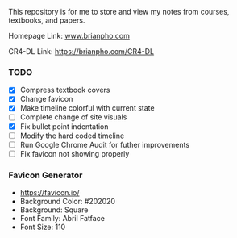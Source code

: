 This repository is for me to store and view my notes from courses, textbooks, and papers.

Homepage Link:  www.brianpho.com

CR4-DL Link: https://brianpho.com/CR4-DL

### TODO
- [x] Compress textbook covers
- [x] Change favicon
- [x] Make timeline colorful with current state
- [ ] Complete change of site visuals 
- [x] Fix bullet point indentation
- [ ] Modify the hard coded timeline
- [ ] Run Google Chrome Audit for futher improvements
- [ ] Fix favicon not showing properly

### Favicon Generator
 * https://favicon.io/
 * Background Color: #202020
 * Background: Square
 * Font Family: Abril Fatface
 * Font Size: 110
